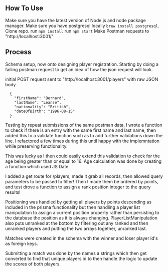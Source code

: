 ## How To Use

Make sure you have the latest version of Node.js and node package manager.
Make sure you have postgresql locally `brew install postgresql`.
Clone repo.
run `npm install`
run `npm start`
Make Postman requests to "http://localhost:3001/"



## Process

Schema setup, now onto designing player registration.
Starting by doing a failing postman request to get an idea of how the json request will look.

initial POST request sent to "http://localhost:3001/players" with raw JSON body

```
  {
    "firstName": "Bernard",
    "lastName": "Leanse",
    "nationality": "British",
    "dateOfBirth": "1996-08-15"
  }
```

Testing by repeat submissions of the same postman data, I wrote a function to check if there is an entry with the same first name and last name, then added this to a validate function such as to add further validations down the line. I refactored a few times during this until happy with the implemntation while preserving functionality.

This was lucky as I then could easily extend this validation to check for the age being greater than or equal to 16. Age calculation was done by creating a function which used JS Date. 

I added a get route for /players, made it grab all records, then allowed query parameters to be passed to filter!
Then I made them be ordered by points, and test drove a function to assign a rank position integer to the query results!

Positioning was handled by getting all players by points descending as included in the prisma functionality but then handling a player list manipulation to assign a current position property rather than persisting to the database the position as it is always changing. PlayerListManipulation also puts unranked at the bottom by filtering out any ranked and then unranked players and putting the two arrays together, unranked last.

Matches were created in the schema with the winner and loser player id's as foreign keys.

Submitting a match was done by the names a strings which then get converted to find that unique players id to then handle the logic to update the scores of both players.
